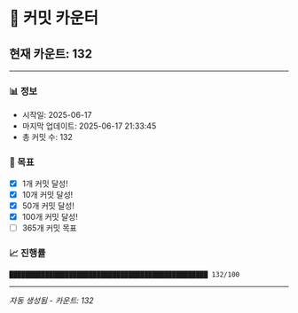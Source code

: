 # 🔢 커밋 카운터

## 현재 카운트: 132

---

### 📊 정보
- 시작일: 2025-06-17
- 마지막 업데이트: 2025-06-17 21:33:45
- 총 커밋 수: 132

### 🎯 목표
- [x] 1개 커밋 달성!
- [x] 10개 커밋 달성!
- [x] 50개 커밋 달성!
- [x] 100개 커밋 달성!
- [ ] 365개 커밋 목표

### 📈 진행률
```
██████████████████████████████████████████████████ 132/100
```

---
*자동 생성됨 - 카운트: 132*
